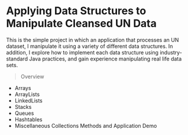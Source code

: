 # Applying Data Structures to Manipulate Cleansed UN Data

This is the simple project in which an application that processes an UN dataset, I manipulate it using a variety of different data structures. In addition, I explore how to implement each data structure using industry-standard Java practices, and gain experience manipulating real life data sets.

> Overview

* Arrays
* ArrayLists
* LinkedLists
* Stacks
* Queues
* Hashtables
* Miscellaneous Collections Methods and Application Demo
